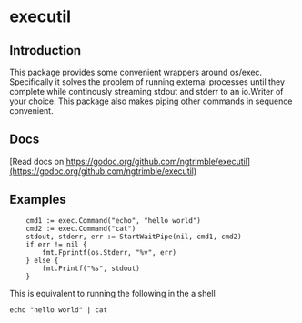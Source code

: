 # executil

## Introduction

This package provides some convenient wrappers around os/exec. Specifically it solves the problem of running
external processes until they complete while continously streaming stdout and stderr to an io.Writer of your
choice. This package also makes piping other commands in sequence convenient. 

## Docs

[Read docs on https://godoc.org/github.com/ngtrimble/executil](https://godoc.org/github.com/ngtrimble/executil)

## Examples

```
    cmd1 := exec.Command("echo", "hello world")
    cmd2 := exec.Command("cat")
    stdout, stderr, err := StartWaitPipe(nil, cmd1, cmd2)
    if err != nil {
        fmt.Fprintf(os.Stderr, "%v", err)
    } else {
        fmt.Printf("%s", stdout)
    }
```

This is equivalent to running the following in the a shell


```
echo "hello world" | cat
```

